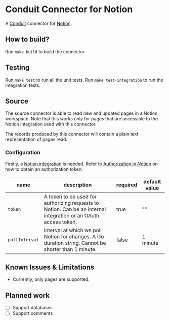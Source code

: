 # Conduit Connector for Notion
A [Conduit](https://conduit.io) connector for [Notion](https://www.notion.so).

## How to build?
Run `make build` to build the connector.

## Testing
Run `make test` to run all the unit tests. Run `make test-integration` to run the integration tests.

## Source
The source connector is able to read new and updated pages in a Notion workspace. Note that this works only for pages
that are accessible to the Notion integration used with this connector. 

The records produced by this connector will contain a plain text representation of pages read.

### Configuration

Firstly, a [Notion integration](https://developers.notion.com/docs/getting-started) is needed. Refer to [Authorization in Notion](https://developers.notion.com/docs/authorization) 
on how to obtain an authorization token. 

| name           | description                                                                                                     | required | default value |
|----------------|-----------------------------------------------------------------------------------------------------------------|----------|---------------|
| `token`        | A token to be used for authorizing requests to Notion. Can be an internal integration or an OAuth access token. | true     | ""            |
| `pollInterval` | Interval at which we poll Notion for changes. A Go duration string. Cannot be shorter than 1 minute.            | false    | 1 minute      |

## Known Issues & Limitations
* Currently, only pages are supported.

## Planned work
- [ ] Support databases
- [ ] Support comments
